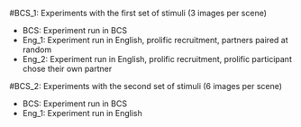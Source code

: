 #BCS_1: Experiments with the first set of stimuli (3 images per scene)
- BCS: Experiment run in BCS
- Eng_1: Experiment run in English, prolific recruitment, partners paired at random
- Eng_2: Experiment run in English, prolific recruitment, prolific participant chose their own partner

#BCS_2: Experiments with the second set of stimuli (6 images per scene)
- BCS: Experiment run in BCS
- Eng_1: Experiment run in English 
